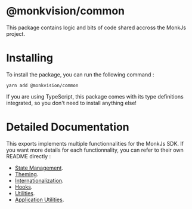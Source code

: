 # @monkvision/common
This package contains logic and bits of code shared accross the MonkJs project.

# Installing
To install the package, you can run the following command :

```shell
yarn add @monkvision/common
```

If you are using TypeScript, this package comes with its type definitions integrated, so you don't need to install
anything else!

# Detailed Documentation
This exports implements multiple functionnalities for the MonkJs SDK. If you want more details for each functionnality,
you can refer to their own README directly :

- [State Management](README/STATE_MANAGEMENT.md).
- [Theming](README/THEMING.md).
- [Internationalization](README/INTERNATIONALIZATION.md).
- [Hooks](README/APP_UTILS).
- [Utilities](README/UTILITIES.md).
- [Application Utilities](README/HOOKS).
